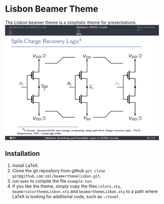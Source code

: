 # Lisbon Beamer Theme

The Lisbon beamer theme is a simplistic theme for presentations.
![Example slide](img/slide.png)


## Installation

1. Install LaTeX.
2. Clone the git repository from github `git clone git@github.com:zml/beamerthemelisbon.git`.
3. run `make` to compile the file `example.tex`.
4. If you like the theme, simply copy the files
`colors.sty`,
`beamercolorthemeLisbon.sty` and
`beamerthemeLisbon.sty` to a path where LaTeX is looking for additional code,
such as `~/texmf`.

